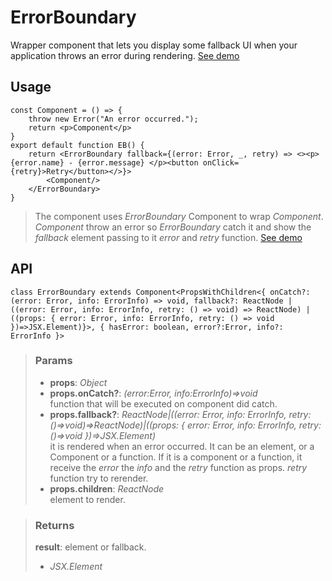 # ErrorBoundary
Wrapper component that lets you display some fallback UI when your application throws an error during rendering. [See demo](https://ndriadev.github.io/react-tools/#/components/ErrorBoundary)

## Usage

```tsx
const Component = () => {
	throw new Error("An error occurred.");
	return <p>Component</p>
}
export default function EB() {
	return <ErrorBoundary fallback={(error: Error, _, retry) => <><p>{error.name} - {error.message} </p><button onClick={retry}>Retry</button></>}>
		<Component/>
	</ErrorBoundary>
}
```

> The component uses _ErrorBoundary_ Component to wrap _Component_. _Component_ throw an error so _ErrorBoundary_ catch it and show the _fallback_ element passing to it _error_ and _retry_ function. [See demo](https://ndriadev.github.io/react-tools/#/components/ErrorBoundary)


## API

```tsx
class ErrorBoundary extends Component<PropsWithChildren<{ onCatch?: (error: Error, info: ErrorInfo) => void, fallback?: ReactNode | ((error: Error, info: ErrorInfo, retry: () => void) => ReactNode) | ((props: { error: Error, info: ErrorInfo, retry: () => void })=>JSX.Element)}>, { hasError: boolean, error?:Error, info?: ErrorInfo }>
```

> ### Params
>
> - __props__: _Object_
> - __props.onCatch?__: _(error:Error, info:ErrorInfo)=>void_  
function that will be executed on component did catch.
> - __props.fallback?__: _ReactNode|((error: Error, info: ErrorInfo, retry: ()=>void)=>ReactNode)|((props: { error: Error, info: ErrorInfo, retry: ()=>void })=>JSX.Element)_  
it is rendered when an error occurred. It can be an element, or a Component or a function. If it is a component or a function, it receive the _error_ the _info_ and the _retry_ function as props. _retry_ function try to rerender.
> - __props.children__: _ReactNode_  
element to render.
>

> ### Returns
>
> __result__: element or fallback.
> - _JSX.Element_  
>